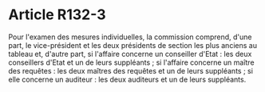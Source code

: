 # Article R132-3

Pour l'examen des mesures individuelles, la commission comprend, d'une part, le vice-président et les deux présidents de section les plus anciens au tableau et, d'autre part, si l'affaire concerne un conseiller d'Etat : les deux conseillers d'Etat et un de leurs suppléants ; si l'affaire concerne un maître des requêtes : les deux maîtres des requêtes et un de leurs suppléants ; si elle concerne un auditeur : les deux auditeurs et un de leurs suppléants.
